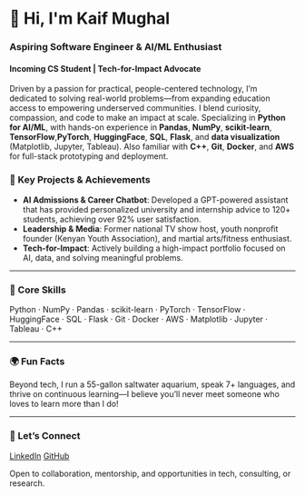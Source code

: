# 👋 Hi, I'm Kaif Mughal

### Aspiring Software Engineer & AI/ML Enthusiast  
#### Incoming CS Student | Tech-for-Impact Advocate

Driven by a passion for practical, people-centered technology, I’m dedicated to solving real-world problems—from expanding education access to empowering underserved communities. I blend curiosity, compassion, and code to make an impact at scale. Specializing in **Python for AI/ML**, with hands-on experience in **Pandas**, **NumPy**, **scikit-learn**, **TensorFlow**,**PyTorch**, **HuggingFace**, **SQL**, **Flask**, and **data visualization** (Matplotlib, Jupyter, Tableau). Also familiar with **C++**, **Git**, **Docker**, and **AWS** for full-stack prototyping and deployment.


### 🔧 Key Projects & Achievements

- **AI Admissions & Career Chatbot**: Developed a GPT-powered assistant that has provided personalized university and internship advice to 120+ students, achieving over 92% user satisfaction.
- **Leadership & Media**: Former national TV show host, youth nonprofit founder (Kenyan Youth Association), and martial arts/fitness enthusiast.
- **Tech-for-Impact**: Actively building a high-impact portfolio focused on AI, data, and solving meaningful problems.

---

### 🧠 Core Skills

Python · NumPy · Pandas · scikit-learn · PyTorch · TensorFlow · HuggingFace · SQL · Flask · Git · Docker · AWS · Matplotlib · Jupyter · Tableau · C++

---

### 🌍 Fun Facts

Beyond tech, I run a 55-gallon saltwater aquarium, speak 7+ languages, and thrive on continuous learning—I believe you’ll never meet someone who loves to learn more than I do!

---

### 🤝 Let’s Connect

 [LinkedIn](https://www.linkedin.com/in/kaif81)
 [GitHub](https://github.com/kaif81-ai)
  
Open to collaboration, mentorship, and opportunities in tech, consulting, or research.

<!--
**kaif81-ai/kaif81-ai** is a ✨ _special_ ✨ repository because its `README.md` (this file) appears on your GitHub profile.

Here are some ideas to get you started:

- 🔭 I’m currently working on ...
- 🌱 I’m currently learning ...
- 👯 I’m looking to collaborate on ...
- 🤔 I’m looking for help with ...
- 💬 Ask me about ...
- 📫 How to reach me: ...
- 😄 Pronouns: ...
- ⚡ Fun fact: ...
-->

